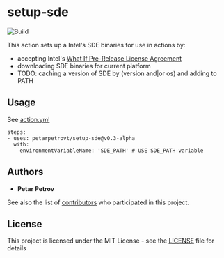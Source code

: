 # setup-sde

![Build](https://github.com/petarpetrovt/setup-sde/workflows/Build/badge.svg?branch=master)

This action sets up a Intel's SDE binaries for use in actions by:

* accepting Intel's [What If Pre-Release License Agreement](https://software.intel.com/protected-download/267266/144917)
* downloading SDE binaries for current platform
* TODO: caching a version of SDE by (version and|or os) and adding to PATH

## Usage

See [action.yml](https://github.com/petarpetrovt/setup-sde/.github/actions/setup-sde/action.yml)

```
steps:
- uses: petarpetrovt/setup-sde@v0.3-alpha
  with:
    environmentVariableName: 'SDE_PATH' # USE SDE_PATH variable
```

## Authors

* **Petar Petrov**

See also the list of [contributors](https://github.com/SharpPTP/setup-sde/graphs/contributors) who participated in this project.

## License

This project is licensed under the MIT License - see the [LICENSE](LICENSE) file for details
